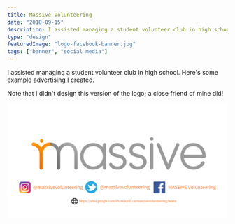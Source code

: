 ```yaml
---
title: Massive Volunteering
date: "2018-09-15"
description: I assisted managing a student volunteer club in high school. Here's some example advertising I created.
type: "design"
featuredImage: "logo-facebook-banner.jpg"
tags: ["banner", "social media"]
---
```


I assisted managing a student volunteer club in high school. Here's some example advertising I created.

Note that I didn't design this version of the logo; a close friend of mine did!

![Massive Facebook ad](logo-facebook-banner.jpg "Massive Facebook ad")
